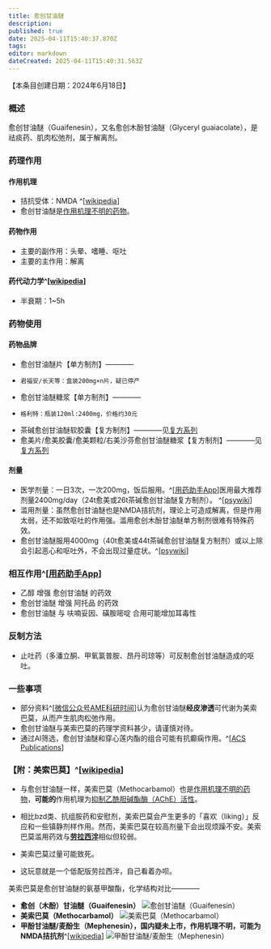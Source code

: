 ```yaml
---
title: 愈创甘油醚
description: 
published: true
date: 2025-04-11T15:40:37.870Z
tags: 
editor: markdown
dateCreated: 2025-04-11T15:40:31.563Z
---
```


【本条目创建日期：2024年6月18日】
### 概述
愈创甘油醚（Guaifenesin），又名愈创木酚甘油醚（Glyceryl guaiacolate），是祛痰药、肌肉松弛剂，属于解离剂。
### 药理作用
#### 作用机理
- 拮抗受体：NMDA ^[[wikipedia](https://en.wikipedia.org/wiki/NMDA_receptor#Examples_3)]
- 愈创甘油醚是[作用机理不明的药物](/%E7%B4%A2%E5%BC%95/#%E4%BD%9C%E7%94%A8%E6%9C%BA%E7%90%86%E4%B8%8D%E6%98%8E%E7%9A%84%E8%8D%AF%E7%89%A9%E7%B4%A2%E5%BC%95-1)。
#### 药物作用
- 主要的副作用：头晕、嗜睡、呕吐
- 主要的主作用：解离
#### 药代动力学^[[wikipedia](https://en.wikipedia.org/wiki/Guaifenesin)]
- 半衰期：1~5h
### 药物使用
#### 药物品牌
- 愈创甘油醚片【单方制剂】————
-     君福安/长天等：盒装200mg×n片，疑已停产
- 愈创甘油醚糖浆【单方制剂】————
-     格利特：瓶装120ml:2400mg，价格约30元
- 茶碱愈创甘油醚软胶囊【复方制剂】————见[复方系列](/drug/%E5%A4%8D%E6%96%B9%E7%B3%BB%E5%88%97/#%E8%8C%B6%E7%A2%B1%E6%84%88%E5%88%9B%E7%94%98%E6%B2%B9%E9%86%9A)
- 愈美片/愈美胶囊/愈美颗粒/右美沙芬愈创甘油醚糖浆【复方制剂】————见[复方系列](/drug/%E5%A4%8D%E6%96%B9%E7%B3%BB%E5%88%97/#%E6%84%88%E7%BE%8E)
#### 剂量
- 医学剂量：一日3次，一次200mg，饭后服用。^[[用药助手App](https://drugs.dxy.cn)]医用最大推荐剂量2400mg/day（24t愈美或26t茶碱愈创甘油醚复方制剂）。 ^[[psywiki](https://m.psychonautwiki.org/wiki/Dextromethorphan#Common_usage)]
- 滥用剂量：虽然愈创甘油醚也是NMDA拮抗剂，理论上可造成解离，但是作用太弱，还不如致呕吐的作用强。滥用愈创木酚甘油醚单方制剂很难有特殊药效。
- 愈创甘油醚服用4000mg（40t愈美或44t茶碱愈创甘油醚复方制剂）或以上除会引起恶心和呕吐外，不会出现过量症状。^[[psywiki](https://m.psychonautwiki.org/wiki/Dextromethorphan#Common_usage)]
### 相互作用^[[用药助手App](https://drugs.dxy.cn)]
- 乙醇 增强 愈创甘油醚 的药效
- 愈创甘油醚 增强 阿托品 的药效
- 愈创甘油醚 与 呋喃妥因、磺胺嘧啶 合用可能增加耳毒性
### 反制方法
- 止吐药（多潘立酮、甲氧氯普胺、昂丹司琼等）可反制愈创甘油醚造成的呕吐。
### 一些事项
- 部分资料^[[微信公众号AME科研时间](https://mp.weixin.qq.com/s?__biz=MzA4MzU2NjUyNA)]认为愈创甘油醚**经皮渗透**可代谢为美索巴莫，从而产生肌肉松弛作用。
- 愈创甘油醚与美索巴莫的药理学资料甚少，请谨慎对待。
- 通过AI筛选，愈创甘油醚和穿心莲内酯的组合可能有抗癫痫作用。^[[ACS Publications](https://pubs.acs.org/doi/10.1021/acschemneuro.1c00774)]

### 【附：美索巴莫】^[[wikipedia](https://en.wikipedia.org/wiki/Methocarbamol)]
- 与愈创甘油醚一样，美索巴莫（Methocarbamol）也是[作用机理不明的药物](/%E7%B4%A2%E5%BC%95/#%E4%BD%9C%E7%94%A8%E6%9C%BA%E7%90%86%E4%B8%8D%E6%98%8E%E7%9A%84%E8%8D%AF%E7%89%A9%E7%B4%A2%E5%BC%95-1)，**可能的**作用机理为[抑制乙酰胆碱酯酶（AChE）活性](/drug/ChEI)。
- 相比bzd类、抗组胺药和安慰剂，美索巴莫会产生更多的「喜欢（liking）」反应和一些镇静剂样作用。然而，美索巴莫在较高剂量下会出现烦躁不安。美索巴莫滥用药效与[**劳拉西泮**](/drug/BZDs)相似但较弱。
- 美索巴莫过量可能致死。

- 这玩意就是一个低配版劳拉西泮，自己看着办呗。

美索巴莫是愈创甘油醚的氨基甲酸酯，化学结构对比————
  - **愈创（木酚）甘油醚（Guaifenesin）** ![愈创甘油醚（Guaifenesin）](/imgs/愈创甘油醚结构.png)
  - **美索巴莫（Methocarbamol）** ![美索巴莫（Methocarbamol）](/imgs/美索巴莫.png)
  - **甲酚甘油醚/麦酚生（Mephenesin），国内疑未上市，作用机理不明，可能为NMDA拮抗剂**^[[wikipedia](https://en.wikipedia.org/wiki/Mephenesin)] ![甲酚甘油醚/麦酚生（Mephenesin）](/imgs/甲酚甘油醚.png)

